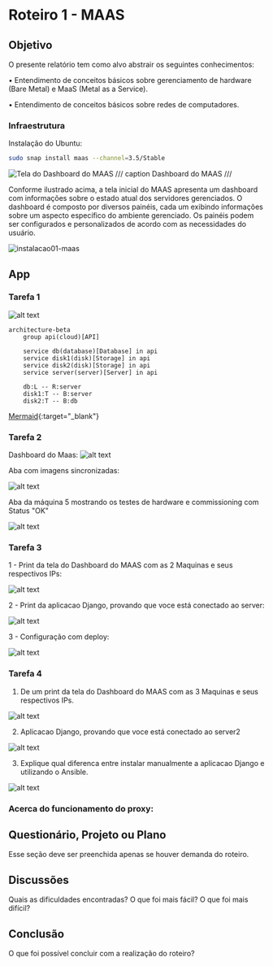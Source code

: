 # Roteiro 1 - MAAS
## Objetivo

O presente relatório tem como alvo abstrair os seguintes conhecimentos:

•	Entendimento de conceitos básicos sobre gerenciamento de hardware (Bare Metal) e MaaS (Metal as a Service).

•	Entendimento de conceitos básicos sobre redes de computadores.


### Infraestrutura
Instalação do Ubuntu:

<!-- termynal -->


``` bash
sudo snap install maas --channel=3.5/Stable
```

![Tela do Dashboard do MAAS](./maas.png)
/// caption
Dashboard do MAAS
///

Conforme ilustrado acima, a tela inicial do MAAS apresenta um dashboard com informações sobre o estado atual dos servidores gerenciados. O dashboard é composto por diversos painéis, cada um exibindo informações sobre um aspecto específico do ambiente gerenciado. Os painéis podem ser configurados e personalizados de acordo com as necessidades do usuário.

![instalacao01-maas](image.png)

## App

### Tarefa 1

![alt text](imagem2.png)

```mermaid
architecture-beta
    group api(cloud)[API]

    service db(database)[Database] in api
    service disk1(disk)[Storage] in api
    service disk2(disk)[Storage] in api
    service server(server)[Server] in api

    db:L -- R:server
    disk1:T -- B:server
    disk2:T -- B:db
```

[Mermaid](https://mermaid.js.org/syntax/architecture.html){:target="_blank"}


### Tarefa 2

Dashboard do Maas:
![alt text](image-3.png)

Aba com imagens sincronizadas:

![alt text](image-4.png)

Aba da máquina 5 mostrando os testes de hardware e commissioning com Status "OK"

![alt text](image-5.png)


### Tarefa 3

1 - Print da tela do Dashboard do MAAS com as 2 Maquinas e seus respectivos IPs:

![alt text](image-1.png)

2 -  Print da aplicacao Django, provando que voce está conectado ao server:

![alt text](image-2.png)

3 - Configuração com deploy:

![alt text](image-3.png)

### Tarefa 4

1. De um print da tela do Dashboard do MAAS com as 3 Maquinas e seus respectivos IPs.

![alt text](image-6.png)

2. Aplicacao Django, provando que voce está conectado ao server2 

 ![alt text](image-7.png)


3. Explique qual diferenca entre instalar manualmente a aplicacao Django e utilizando o Ansible.

![alt text](image-8.png)

### Acerca do funcionamento do proxy: 



## Questionário, Projeto ou Plano

Esse seção deve ser preenchida apenas se houver demanda do roteiro.

## Discussões

Quais as dificuldades encontradas? O que foi mais fácil? O que foi mais difícil?

## Conclusão

O que foi possível concluir com a realização do roteiro?

